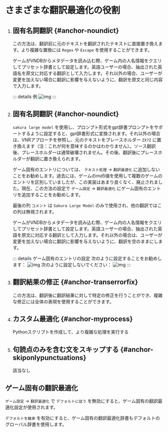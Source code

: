 # さまざまな翻訳最適化の役割

1. ## 固有名詞翻訳 {#anchor-noundict}

    この方法は、翻訳前に元のテキストを翻訳されたテキストに直接置き換えます。より複雑な置換には `Regex` や `Escape` を使用することができます。

    ゲームがVNDBからメタデータを読み込む際、ゲーム内の人名情報をクエリしてプリセット辞書として設定します。英語ユーザーの場合、抽出された英語名を原文に対応する翻訳として入力します。それ以外の場合、ユーザーが変更を加えない場合に翻訳に影響を与えないように、翻訳を原文と同じ内容で入力します。

    ::: details 例
    ![img](https://image.lunatranslator.org/zh/transoptimi/1.png)
    :::

1. ## 固有名詞翻訳 {#anchor-noundict}

    `sakura large model` を使用し、プロンプト形式をgpt辞書プロンプトをサポートするように設定すると、gpt辞書形式に変換されます。それ以外の場合は、VNRアプローチを参照し、元のテキストをプレースホルダー `ZX?Z` に置き換えます（注：これが何を意味するのかはわかりません）。ソース翻訳後、プレースホルダーは通常破壊されません。その後、翻訳後にプレースホルダーが翻訳に置き換えられます。

    ゲーム固有のエントリについては、 `テキスト処理` -> `翻訳最適化` に追加しないことをお勧めします。過去には、ゲームのmd5値を使用して複数のゲームのエントリを区別していましたが、この実装はあまり良くなく、廃止されました。現在、この方法の設定で `ゲーム設定` -> `翻訳最適化` にゲーム固有のエントリを追加することをお勧めします。

    最後の列 `コメント` は `Sakura Large Model` のみで使用され、他の翻訳ではこの列は無視されます。

    ゲームがVNDBからメタデータを読み込む際、ゲーム内の人名情報をクエリしてプリセット辞書として設定します。英語ユーザーの場合、抽出された英語を原文に対応する翻訳として入力します。それ以外の場合は、ユーザーが変更を加えない場合に翻訳に影響を与えないように、翻訳を空のままにします。

    ::: details ゲーム固有のエントリの設定
      次のように設定することをお勧めします：
      ![img](https://image.lunatranslator.org/zh/transoptimi/2.png)
      次のように設定しないでください：
      ![img](https://image.lunatranslator.org/zh/transoptimi/3.png)
    :::


1. ## 翻訳結果の修正 {#anchor-transerrorfix}

    この方法は、翻訳後に翻訳結果に対して特定の修正を行うことができ、複雑な修正には全体の表現を使用することができます。

1. ## カスタム最適化 {#anchor-myprocess}

    Pythonスクリプトを作成して、より複雑な処理を実行する

1. ## 句読点のみを含む文をスキップする {#anchor-skiponlypunctuations}

    該当なし

## ゲーム固有の翻訳最適化

`ゲーム設定` -> `翻訳最適化` で `デフォルトに従う` を無効にすると、ゲーム固有の翻訳最適化設定が使用されます。

`デフォルトを継承` を有効にすると、ゲーム固有の翻訳最適化辞書もデフォルトのグローバル辞書を使用します。